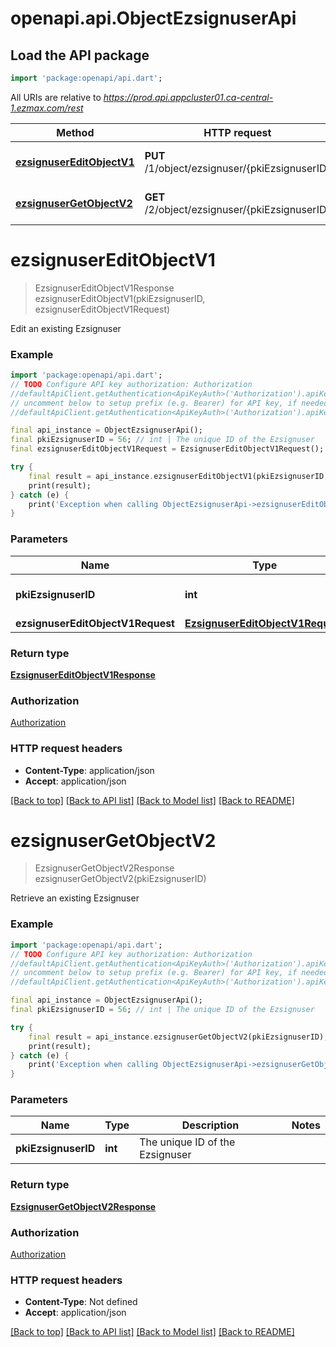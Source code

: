 # openapi.api.ObjectEzsignuserApi

## Load the API package
```dart
import 'package:openapi/api.dart';
```

All URIs are relative to *https://prod.api.appcluster01.ca-central-1.ezmax.com/rest*

Method | HTTP request | Description
------------- | ------------- | -------------
[**ezsignuserEditObjectV1**](ObjectEzsignuserApi.md#ezsignusereditobjectv1) | **PUT** /1/object/ezsignuser/{pkiEzsignuserID} | Edit an existing Ezsignuser
[**ezsignuserGetObjectV2**](ObjectEzsignuserApi.md#ezsignusergetobjectv2) | **GET** /2/object/ezsignuser/{pkiEzsignuserID} | Retrieve an existing Ezsignuser


# **ezsignuserEditObjectV1**
> EzsignuserEditObjectV1Response ezsignuserEditObjectV1(pkiEzsignuserID, ezsignuserEditObjectV1Request)

Edit an existing Ezsignuser



### Example
```dart
import 'package:openapi/api.dart';
// TODO Configure API key authorization: Authorization
//defaultApiClient.getAuthentication<ApiKeyAuth>('Authorization').apiKey = 'YOUR_API_KEY';
// uncomment below to setup prefix (e.g. Bearer) for API key, if needed
//defaultApiClient.getAuthentication<ApiKeyAuth>('Authorization').apiKeyPrefix = 'Bearer';

final api_instance = ObjectEzsignuserApi();
final pkiEzsignuserID = 56; // int | The unique ID of the Ezsignuser
final ezsignuserEditObjectV1Request = EzsignuserEditObjectV1Request(); // EzsignuserEditObjectV1Request | 

try {
    final result = api_instance.ezsignuserEditObjectV1(pkiEzsignuserID, ezsignuserEditObjectV1Request);
    print(result);
} catch (e) {
    print('Exception when calling ObjectEzsignuserApi->ezsignuserEditObjectV1: $e\n');
}
```

### Parameters

Name | Type | Description  | Notes
------------- | ------------- | ------------- | -------------
 **pkiEzsignuserID** | **int**| The unique ID of the Ezsignuser | 
 **ezsignuserEditObjectV1Request** | [**EzsignuserEditObjectV1Request**](EzsignuserEditObjectV1Request.md)|  | 

### Return type

[**EzsignuserEditObjectV1Response**](EzsignuserEditObjectV1Response.md)

### Authorization

[Authorization](../README.md#Authorization)

### HTTP request headers

 - **Content-Type**: application/json
 - **Accept**: application/json

[[Back to top]](#) [[Back to API list]](../README.md#documentation-for-api-endpoints) [[Back to Model list]](../README.md#documentation-for-models) [[Back to README]](../README.md)

# **ezsignuserGetObjectV2**
> EzsignuserGetObjectV2Response ezsignuserGetObjectV2(pkiEzsignuserID)

Retrieve an existing Ezsignuser



### Example
```dart
import 'package:openapi/api.dart';
// TODO Configure API key authorization: Authorization
//defaultApiClient.getAuthentication<ApiKeyAuth>('Authorization').apiKey = 'YOUR_API_KEY';
// uncomment below to setup prefix (e.g. Bearer) for API key, if needed
//defaultApiClient.getAuthentication<ApiKeyAuth>('Authorization').apiKeyPrefix = 'Bearer';

final api_instance = ObjectEzsignuserApi();
final pkiEzsignuserID = 56; // int | The unique ID of the Ezsignuser

try {
    final result = api_instance.ezsignuserGetObjectV2(pkiEzsignuserID);
    print(result);
} catch (e) {
    print('Exception when calling ObjectEzsignuserApi->ezsignuserGetObjectV2: $e\n');
}
```

### Parameters

Name | Type | Description  | Notes
------------- | ------------- | ------------- | -------------
 **pkiEzsignuserID** | **int**| The unique ID of the Ezsignuser | 

### Return type

[**EzsignuserGetObjectV2Response**](EzsignuserGetObjectV2Response.md)

### Authorization

[Authorization](../README.md#Authorization)

### HTTP request headers

 - **Content-Type**: Not defined
 - **Accept**: application/json

[[Back to top]](#) [[Back to API list]](../README.md#documentation-for-api-endpoints) [[Back to Model list]](../README.md#documentation-for-models) [[Back to README]](../README.md)


